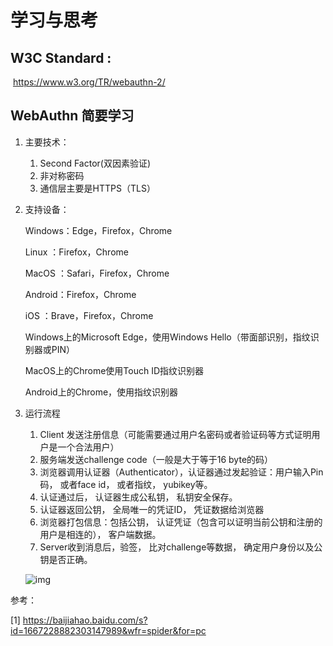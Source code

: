 # 学习与思考



## W3C Standard : 

​	https://www.w3.org/TR/webauthn-2/





## WebAuthn 简要学习

1.   主要技术：

     1.   Second Factor(双因素验证)
     2.   非对称密码
     3.   通信层主要是HTTPS（TLS）

     



2.   支持设备：

     Windows：Edge，Firefox，Chrome

     Linux  ：Firefox，Chrome

     MacOS  ：Safari，Firefox，Chrome

     Android：Firefox，Chrome

     iOS    ：Brave，Firefox，Chrome

     Windows上的Microsoft Edge，使用Windows Hello（带面部识别，指纹识别器或PIN）

     MacOS上的Chrome使用Touch ID指纹识别器

     Android上的Chrome，使用指纹识别器





3.   运行流程

     1.   Client 发送注册信息（可能需要通过用户名密码或者验证码等方式证明用户是一个合法用户）
     2.   服务端发送challenge code（一般是大于等于16 byte的码）
     3.   浏览器调用认证器（Authenticator），认证器通过发起验证：用户输入Pin码， 或者face id， 或者指纹， yubikey等。 
     4.   认证通过后， 认证器生成公私钥， 私钥安全保存。
     5.   认证器返回公钥， 全局唯一的凭证ID， 凭证数据给浏览器
     6.   浏览器打包信息：包括公钥， 认证凭证（包含可以证明当前公钥和注册的用户是相连的）， 客户端数据。
     7.   Server收到消息后，验签， 比对challenge等数据， 确定用户身份以及公钥是否正确。

     ![img](https://pics1.baidu.com/feed/b03533fa828ba61e9117a9323293260c314e595b.png?token=05e17a0f683261da7dc9228453db1eba) 





参考：

[1] https://baijiahao.baidu.com/s?id=1667228882303147989&wfr=spider&for=pc



